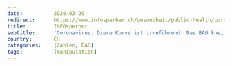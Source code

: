 ```yaml
---
date:          2020-03-29
redirect:      https://www.infosperber.ch/gesundheit/public-health/coronavirus-diese-kurve-ist-irrefuehrend-das-bag-kneift/
title:         INFOsperber
subtitle:      'Coronavirus: Diese Kurve ist irreführend. Das BAG kneift.'
country:       CH
categories:    [Zahlen, BAG]
tags:          [manipulation]
---
```

